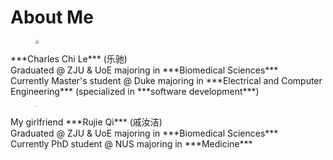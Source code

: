 # About Me

<div>
    <figure>
        <img src="/Notebook/About/me001.jpg" style="zoom:38%"/>
    </figure>
</div>


</style>
***Charles Chi Le*** (乐驰)</br>
Graduated @ ZJU & UoE majoring in ***Biomedical Sciences***</br>
Currently Master's student @ Duke majoring in ***Electrical and Computer Engineering*** (specialized in ***software development***)



<div>
    <figure>
        <img src="/Notebook/About/me002.jpg" style="zoom:12%"/>
    </figure>
</div>
My girlfriend ***Rujie Qi*** (戚汝洁)</br>
Graduated @ ZJU & UoE majoring in ***Biomedical Sciences***</br>
Currently PhD student @ NUS majoring in ***Medicine***